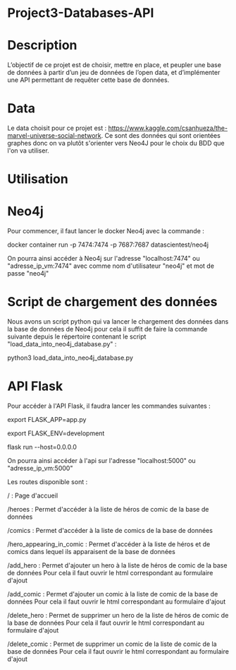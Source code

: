 # Project3-Databases-API

# Description

L’objectif de ce projet est de choisir, mettre en place, et peupler une base de données à partir d’un jeu de données de l’open data, et d’implémenter une API permettant de requêter cette base de données.

# Data 

Le data choisit pour ce projet est : https://www.kaggle.com/csanhueza/the-marvel-universe-social-network.
Ce sont des données qui sont orientées graphes donc on va plutôt s'orienter vers Neo4J pour le choix du BDD que l'on va utiliser.

# Utilisation 

# Neo4j
Pour commencer, il faut lancer le docker Neo4j avec la commande :

docker container run -p 7474:7474 -p 7687:7687 datascientest/neo4j

On pourra ainsi accéder à Neo4j sur l'adresse "localhost:7474" ou "adresse_ip_vm:7474" avec comme nom d'utilisateur "neo4j" et mot de passe "neo4j" 

# Script de chargement des données 
Nous avons un script python qui va lancer le chargement des données dans la base de données de Neo4j pour cela il suffit de faire la commande suivante depuis le répertoire contenant le script "load_data_into_neo4j_database.py" : 

python3 load_data_into_neo4j_database.py

# API Flask 

Pour accéder à l'API Flask, il faudra lancer les commandes suivantes : 

export FLASK_APP=app.py 

export FLASK_ENV=development

flask run --host=0.0.0.0

On pourra ainsi accéder à l'api sur l'adresse "localhost:5000" ou "adresse_ip_vm:5000" 

Les routes disponible sont : 

/ : Page d'accueil 

/heroes : Permet d'accéder à la liste de héros de comic de la base de données 

/comics : Permet d'accéder à la liste de comics de la base de données 

/hero_appearing_in_comic : Permet d'accéder à la liste de héros et de comics dans lequel ils apparaisent de la base de données 

/add_hero : Permet d'ajouter un hero à la liste de héros de comic de la base de données 
Pour cela il faut ouvrir le html correspondant au formulaire d'ajout

/add_comic : Permet d'ajouter un comic à la liste de comic de la base de données 
Pour cela il faut ouvrir le html correspondant au formulaire d'ajout

/delete_hero : Permet de supprimer un hero de la liste de héros de comic de la base de données 
Pour cela il faut ouvrir le html correspondant au formulaire d'ajout

/delete_comic : Permet de supprimer un comic de la liste de comic de la base de données 
Pour cela il faut ouvrir le html correspondant au formulaire d'ajout
